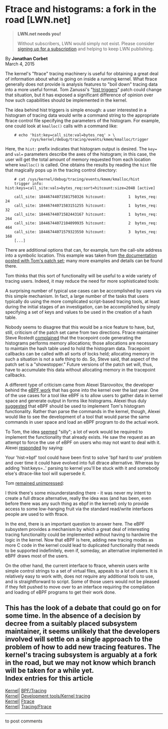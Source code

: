 # Ftrace and histograms: a fork in the road [LWN.net]

> **LWN.net needs you!**
> 
> Without subscribers, LWN would simply not exist. Please consider [signing up for a subscription](/Promo/nst-nag2/subscribe) and helping to keep LWN publishing. 

By **Jonathan Corbet**  
March 4, 2015 

The kernel's "ftrace" tracing machinery is useful for obtaining a great deal of information about what is going on inside a running kernel. What ftrace generally does not provide is analysis features to "boil down" tracing data into a more useful format. Tom Zanussi's "[hist triggers](/Articles/635280/)" patch could change that situation, but it has exposed a significant difference of opinion over how such capabilities should be implemented in the kernel. 

The idea behind hist triggers is simple enough: a user interested in a histogram of tracing data would write a command string to the appropriate ftrace control file specifying the parameters of the histogram. For example, one could look at `kmalloc()` calls with a command like: 
    
    
        # echo 'hist:key=call_site:val=bytes_req' > \
               /sys/kernel/debug/tracing/events/kmem/kmalloc/trigger
    

Here, the `hist:` prefix indicates that histogram output is desired. The `key=` and `val=` parameters describe the axes of the histogram; in this case, the user will get the total amount of memory requested from each location where `kmalloc()` is called. One obtains the results by reading the `hist` file that magically pops up in the tracing control directory: 
    
    
        # cat /sys/kernel/debug/tracing/events/kmem/kmalloc/hist
        trigger info: hist:keys=call_site:vals=bytes_req:sort=hitcount:size=2048 [active]
    
        call_site: 18446744071581750326 hitcount:          1  bytes_req:         24
        call_site: 18446744071583151255 hitcount:          1  bytes_req:         32
        call_site: 18446744071582443167 hitcount:          1  bytes_req:        264
        call_site: 18446744072104099935 hitcount:          2  bytes_req:        464
        call_site: 18446744071579323550 hitcount:          3  bytes_req:        168
        [...]
    

There are additional options that can, for example, turn the call-site address into a symbolic location. This example was taken from [the documentation posted with Tom's patch set](/Articles/635523/); many more examples and details can be found there. 

Tom thinks that this sort of functionality will be useful to a wide variety of tracing users. Indeed, it may reduce the need for more sophisticated tools: 

A surprising number of typical use cases can be accomplished by users via this simple mechanism. In fact, a large number of the tasks that users typically do using the more complicated script-based tracing tools, at least during the initial stages of an investigation, can be accomplished by simply specifying a set of keys and values to be used in the creation of a hash table. 

Nobody seems to disagree that this would be a nice feature to have, but, still, criticism of the patch set came from two directions. Ftrace maintainer Steve Rostedt [complained](/Articles/635524/) that the tracepoint code generating the histograms performs memory allocations; those allocations are necessary to maintain the hash table used to hold the histogram data. Tracepoint callbacks can be called with all sorts of locks held; allocating memory in such a situation is not a safe thing to do. So, Steve said, that aspect of the patch set is a "showstopper." Future versions of the patch set will, thus, have to accumulate this data without allocating memory in the tracepoint callbacks. 

A different type of criticism came from Alexei Starovoitov, the developer behind the [eBPF work](/Articles/612878/) that has gone into the kernel over the last year. One of the use cases for a tool like eBPF is to allow users to gather data in kernel space and generate output in forms like histograms. Alexei thus duly [suggested](/Articles/635527/) that eBPF should be used to implement Tom's histogram functionality. Rather than parse the commands in the kernel, though, Alexei would like to see the development of a tool that would parse the same commands in user space and load an eBPF program to do the actual work. 

To Tom, the idea [seemed](/Articles/635528/) "silly"; a lot of work would be required to implement the functionality that already exists. He saw the request as an attempt to force the use of eBPF on users who may not want to deal with it. Alexei [responded](/Articles/635529/) by saying: 

Your 'hist->bpf' tool could have been first to solve 'bpf hard to use' problem and over time it could have evolved into full dtrace alternative. Whereas by adding 'hist:keys=..' parsing to kernel you'll be stuck with it and somebody else's dtrace-like tool will supersede it. 

Tom [remained unimpressed](/Articles/635530/): 

I think there's some misunderstanding there - it was never my intent to create a full dtrace alternative, really the idea was (and has been, even before there was any such thing as ebpf in the kernel) only to provide access to some low-hanging fruit via the standard read/write interfaces people are used to with ftrace. 

In the end, there is an important question to answer here. The eBPF subsystem provides a mechanism by which a great deal of interesting tracing functionality could be implemented without having to hardwire the logic in the kernel. Now that eBPF is here, adding new tracing modes as more C code in the kernel could lead to duplicated functionality that needs to be supported indefinitely, even if, someday, an alternative implemented in eBPF draws most of the users. 

On the other hand, the current interface to ftrace, wherein users write simple control strings to a set of virtual files, appeals to a lot of users. It is relatively easy to work with, does not require any additional tools to use, and is straightforward to script. Some of those users would not be pleased if they felt pushed to move over to an interface requiring the compilation and loading of eBPF programs to get their work done. 

This has the look of a debate that could go on for some time. In the absence of a decision by decree from a suitably placed subsystem maintainer, it seems unlikely that the developers involved will settle on a single approach to the problem of how to add new tracing features. The kernel's tracing subsystem is arguably at a fork in the road, but we may not know which branch will be taken for a while yet.  
Index entries for this article  
---  
[Kernel](/Kernel/Index)| [BPF/Tracing](/Kernel/Index#BPF-Tracing)  
[Kernel](/Kernel/Index)| [Development tools/Kernel tracing](/Kernel/Index#Development_tools-Kernel_tracing)  
[Kernel](/Kernel/Index)| [Ftrace](/Kernel/Index#Ftrace)  
[Kernel](/Kernel/Index)| [Tracing/Ftrace](/Kernel/Index#Tracing-Ftrace)  
  


* * *

to post comments 

